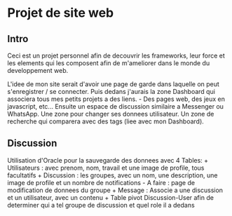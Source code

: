 # Projet de site web

## Intro

Ceci est un projet personnel afin de decouvrir les frameworks, leur force et les elements qui les composent afin de m'ameliorer dans le monde du developpement web.

L'idee de mon site serait d'avoir une page de garde dans laquelle on peut s'enregistrer / se connecter.
Puis dedans j'aurais la zone Dashboard qui associera tous mes petits projets a des liens.
    - Des pages web, des jeux en javascript, etc...
Ensuite un espace de discussion similaire a Messenger ou WhatsApp.
Une zone pour changer ses donnees utilisateur.
Un zone de recherche qui comparera avec des tags (liee avec mon Dashboard).

## Discussion
Utilisation d'Oracle pour la sauvegarde des donnees avec 4 Tables:
    + Utilisateurs : avec prenom, nom, travail et une image de profile, tous facultatifs
    + Discussion : les groupes, avec un nom, une description, une image de profile et un nombre de notifications
        - A faire : page de modification de donnees du groupe
    + Message : Associe a une discussion et un utilisateur, avec un contenu
    + Table pivot Discussion-User afin de determiner qui a tel groupe de discussion et quel role il a dedans
